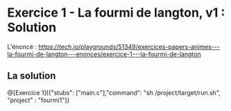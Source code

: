 # Exercice 1 - La fourmi de langton, v1 : Solution

L'énoncé : https://tech.io/playgrounds/51349/exercices-papers-animes---la-fourmi-de-langton---enonces/exercice-1---la-fourmi-de-langton

## La solution

@[Exercice 1]({"stubs": ["main.c"],"command": "sh /project/target/run.sh", "project" : "fourmi1"})
